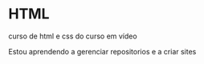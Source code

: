 # HTML
 curso de html e css do curso em vídeo

Estou aprendendo a gerenciar repositorios e a criar sites